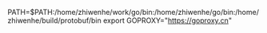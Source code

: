 PATH=$PATH:/home/zhiwenhe/work/go/bin:/home/zhiwenhe/go/bin:/home/zhiwenhe/build/protobuf/bin
export GOPROXY="https://goproxy.cn"
